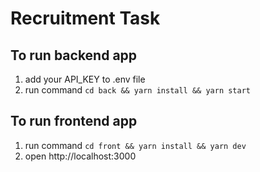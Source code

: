 # Recruitment Task

## To run backend app

1. add your API_KEY to .env file
2. run command ```cd back && yarn install && yarn start```

## To run frontend app

1. run command ```cd front && yarn install && yarn dev```
2. open http://localhost:3000
